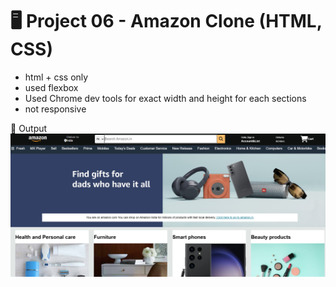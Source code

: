# 🖥️ Project 06 - Amazon Clone (HTML, CSS)
* html + css only
* used flexbox
* Used Chrome dev tools for exact width and height for each sections
* not responsive

📸 Output
![Preview](https://github.com/RohankumarReddy/pixels-and-tags/blob/main/06-projects/Project%2006-%20Amazon%20clone(HTML,CSS)/Screenshot%202025-07-22%20232442.png?raw=true)
